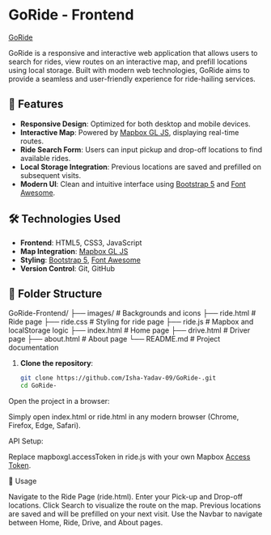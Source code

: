 # GoRide - Frontend

[GoRide](https://isha-yadav-09.github.io/GoRide-/) 

GoRide is a responsive and interactive web application that allows users to search for rides, view routes on an interactive map, and prefill locations using local storage. Built with modern web technologies, GoRide aims to provide a seamless and user-friendly experience for ride-hailing services.

## 🚀 Features

- **Responsive Design**: Optimized for both desktop and mobile devices.
- **Interactive Map**: Powered by [Mapbox GL JS](https://docs.mapbox.com/mapbox-gl-js/), displaying real-time routes.
- **Ride Search Form**: Users can input pickup and drop-off locations to find available rides.
- **Local Storage Integration**: Previous locations are saved and prefilled on subsequent visits.
- **Modern UI**: Clean and intuitive interface using [Bootstrap 5](https://getbootstrap.com/) and [Font Awesome](https://fontawesome.com/).

## 🛠 Technologies Used

- **Frontend**: HTML5, CSS3, JavaScript
- **Map Integration**: [Mapbox GL JS](https://docs.mapbox.com/mapbox-gl-js/)
- **Styling**: [Bootstrap 5](https://getbootstrap.com/), [Font Awesome](https://fontawesome.com/)
- **Version Control**: Git, GitHub

## 📁 Folder Structure
GoRide-Frontend/
├── images/ # Backgrounds and icons
├── ride.html # Ride page
├── ride.css # Styling for ride page
├── ride.js # Mapbox and localStorage logic
├── index.html # Home page
├── drive.html # Driver page
├── about.html # About page
└── README.md # Project documentation

1. **Clone the repository**:

   ```bash
   git clone https://github.com/Isha-Yadav-09/GoRide-.git
   cd GoRide-
   
Open the project in a browser:

Simply open index.html or ride.html in any modern browser (Chrome, Firefox, Edge, Safari).

API Setup:

Replace mapboxgl.accessToken in ride.js with your own Mapbox [Access Token](https://account.mapbox.com/).

🧪 Usage

Navigate to the Ride Page (ride.html).
Enter your Pick-up and Drop-off locations.
Click Search to visualize the route on the map.
Previous locations are saved and will be prefilled on your next visit.
Use the Navbar to navigate between Home, Ride, Drive, and About pages.



